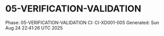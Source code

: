 # 05-VERIFICATION-VALIDATION
Phase: 05-VERIFICATION-VALIDATION
CI: CI-XD001-005
Generated: Sun Aug 24 22:41:26 UTC 2025
